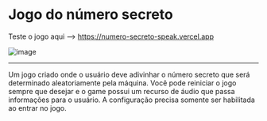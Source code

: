 # Jogo do número secreto
Teste o jogo aqui --> https://numero-secreto-speak.vercel.app

![image](https://github.com/DanielTomazi/Numero-Secreto-Speak/blob/main/Jogo%20do%20n%C3%BAmero%20secreto%20JS%20speak/img/img-demo-ad.png)
******
Um jogo criado onde o usuário deve adivinhar o número secreto que será determinado aleatoriamente pela máquina. Você pode reiniciar o jogo sempre que desejar e o game possui um recurso de áudio que passa informações para o usuário. A configuração precisa somente ser habilitada ao entrar no jogo.
